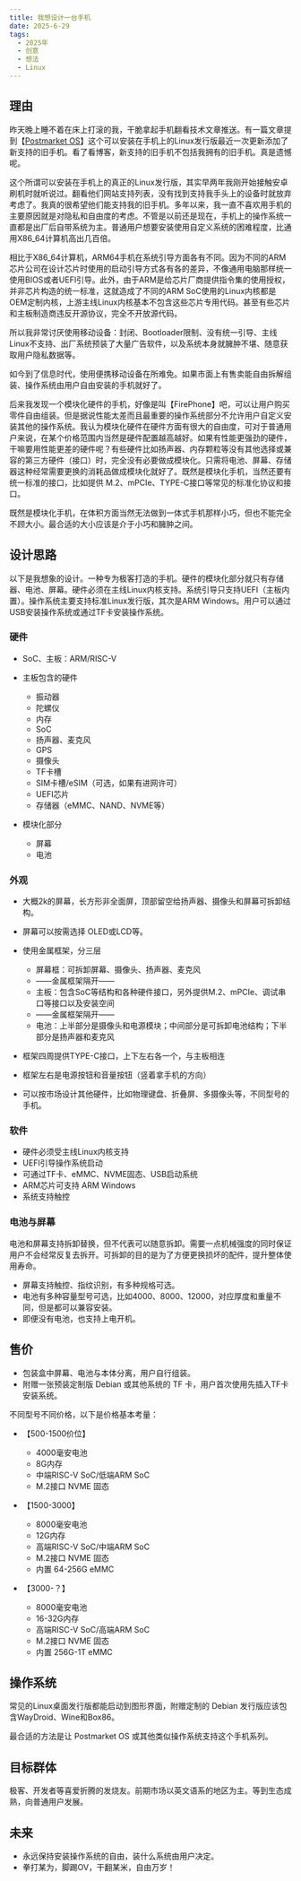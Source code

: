 ```yaml
---
title: 我想设计一台手机
date: 2025-6-29
tags:
  - 2025年
  - 创意
  - 想法
  - Linux
---
```


## 理由

昨天晚上睡不着在床上打滚的我，干脆拿起手机翻看技术文章推送。有一篇文章提到【[Postmarket OS](https://postmarketos.org/)】这个可以安装在手机上的Linux发行版最近一次更新添加了新支持的旧手机。看了看博客，新支持的旧手机不包括我拥有的旧手机。真是遗憾呢。

这个所谓可以安装在手机上的真正的Linux发行版，其实早两年我刚开始接触安卓刷机时就听说过。翻看他们网站支持列表，没有找到支持我手头上的设备时就放弃考虑了。我真的很希望他们能支持我的旧手机。多年以来，我一直不喜欢用手机的主要原因就是对隐私和自由度的考虑。不管是以前还是现在，手机上的操作系统一直都是出厂后自带系统为主。普通用户想要安装使用自定义系统的困难程度，比通用X86_64计算机高出几百倍。

相比于X86_64计算机，ARM64手机在系统引导方面各有不同。因为不同的ARM芯片公司在设计芯片时使用的启动引导方式各有各的差异，不像通用电脑那样统一使用BIOS或者UEFI引导。此外，由于ARM是给芯片厂商提供指令集的使用授权，并非芯片构造的统一标准，这就造成了不同的ARM SoC使用的Linux内核都是OEM定制内核，上游主线Linux内核基本不包含这些芯片专用代码。甚至有些芯片和主板制造商违反开源协议，完全不开放源代码。

所以我非常讨厌使用移动设备：封闭、Bootloader限制、没有统一引导、主线Linux不支持、出厂系统预装了大量广告软件，以及系统本身就臃肿不堪、随意获取用户隐私数据等。

如今到了信息时代，使用便携移动设备在所难免。如果市面上有售卖能自由拆解组装、操作系统由用户自由安装的手机就好了。

后来我发现一个模块化硬件的手机，好像是叫【FirePhone】吧，可以让用户购买零件自由组装。但是据说性能太差而且最重要的操作系统部分不允许用户自定义安装其他的操作系统。我认为模块化硬件在硬件方面有很大的自由度，可对于普通用户来说，在某个价格范围内当然是硬件配置越高越好。如果有性能更强劲的硬件，干嘛要用性能更差的硬件呢？有些硬件比如扬声器、内存颗粒等没有其他选择或兼容的第三方硬件（接口）时，完全没有必要做成模块化。只需将电池、屏幕、存储器这种经常需要更换的消耗品做成模块化就好了。既然是模块化手机，当然还要有统一标准的接口，比如提供 M.2、mPCIe、TYPE-C接口等常见的标准化协议和接口。

既然是模块化手机，在体积方面当然无法做到一体式手机那样小巧，但也不能完全不顾大小。最合适的大小应该是介于小巧和臃肿之间。

## 设计思路

以下是我想象的设计。一种专为极客打造的手机。硬件的模块化部分就只有存储器、电池、屏幕。硬件必须在主线Linux内核支持。系统引导只支持UEFI（主板内置）。操作系统主要支持标准Linux发行版，其次是ARM Windows。用户可以通过USB安装操作系统或通过TF卡安装操作系统。

### 硬件

- SoC、主板：ARM/RISC-V

- 主板包含的硬件
  - 振动器
  - 陀螺仪
  - 内存
  - SoC
  - 扬声器、麦克风
  - GPS
  - 摄像头
  - TF卡槽
  - SIM卡槽/eSIM（可选，如果有进网许可）
  - UEFI芯片
  - 存储器（eMMC、NAND、NVME等）

- 模块化部分
  - 屏幕
  - 电池


### 外观

- 大概2k的屏幕，长方形非全面屏，顶部留空给扬声器、摄像头和屏幕可拆卸结构。
- 屏幕可以按需选择 OLED或LCD等。

- 使用金属框架，分三层
  - 屏幕框：可拆卸屏幕、摄像头、扬声器、麦克风
  - ——金属框架隔开——
  - 主板：包含SoC等结构和各种硬件接口，另外提供M.2、mPCIe、调试串口等接口以及安装空间
  - ——金属框架隔开——
  - 电池：上半部分是摄像头和电源模块；中间部分是可拆卸电池结构；下半部分是扬声器和麦克风

- 框架四周提供TYPE-C接口，上下左右各一个，与主板相连
- 框架左右是电源按钮和音量按钮（竖着拿手机的方向）

- 可以按市场设计其他硬件，比如物理键盘、折叠屏、多摄像头等，不同型号的手机。

### 软件

- 硬件必须受主线Linux内核支持
- UEFI引导操作系统启动
- 可通过TF卡、eMMC、NVME固态、USB启动系统
- ARM芯片可支持 ARM Windows
- 系统支持触控

### 电池与屏幕

电池和屏幕支持拆卸替换，但不代表可以随意拆卸。需要一点机械强度的同时保证用户不会经常反复去拆开。可拆卸的目的是为了方便更换损坏的配件，提升整体使用寿命。

- 屏幕支持触控、指纹识别，有多种规格可选。
- 电池有多种容量型号可选，比如4000、8000、12000，对应厚度和重量不同，但是都可以兼容安装。
- 即便没有电池，也支持上电开机。

## 售价

- 包装盒中屏幕、电池与本体分离，用户自行组装。
- 附赠一张预装定制版 Debian 或其他系统的 TF 卡，用户首次使用先插入TF卡安装系统。

不同型号不同价格，以下是价格基本考量：

- 【500-1500价位】
  - 4000毫安电池
  - 8G内存
  - 中端RISC-V SoC/低端ARM SoC
  - M.2接口 NVME 固态

- 【1500-3000】
  - 8000毫安电池
  - 12G内存
  - 高端RISC-V SoC/中端ARM SoC
  - M.2接口 NVME 固态
  - 内置 64-256G eMMC

- 【3000-？】
  - 8000毫安电池
  - 16-32G内存
  - 高端RISC-V SoC/高端ARM SoC
  - M.2接口 NVME 固态
  - 内置 256G-1T eMMC

## 操作系统

常见的Linux桌面发行版都能启动到图形界面，附赠定制的 Debian 发行版应该包含WayDroid、Wine和Box86。

最合适的方法是让 Postmarket OS 或其他类似操作系统支持这个手机系列。

## 目标群体

极客、开发者等喜爱折腾的发烧友。前期市场以英文语系的地区为主。等到生态成熟，向普通用户发展。

## 未来

- 永远保持安装操作系统的自由，装什么系统由用户决定。
- 拳打某为，脚踢OV，干翻某米，自由万岁！

